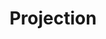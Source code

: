 ---
word: "true"

types: "word"

title: "Projection"

categories: ['']

tags: ['Projection']

arabic: 'إسقاط'

arexps: []

enwords: ['Projection']

enexps: []

arlexicons: 'س'

enlexicons: 'P'

authors: ['Ruqayya Roshdy']

translators: ['']

citations: 'مقدمة في حوسبة اللغة العربية'

sources: 'مركز الملك عبدالله بن عبدالعزيز الدولي لخدمة اللغة العربية'

slug: ""
---